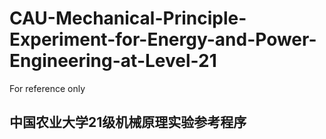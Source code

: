 # CAU-Mechanical-Principle-Experiment-for-Energy-and-Power-Engineering-at-Level-21
For reference only
## 中国农业大学21级机械原理实验参考程序
